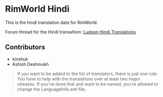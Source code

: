 # RimWorld Hindi 

This is the hindi translation data for RimWorld.

Forum thread for the Hindi transaltion: [Ludeon Hindi Translations](https://ludeon.com/forums/index.php?topic=36065.0)

## Contributors

- kinshuk
- Ashish Deshmukh

>If you want to be added to the list of translators, there is just one rule:
You have to help with the translations over at least two major releases.
If you've done that and want to be named, you're allowed to change the LanguageInfo.xml file.